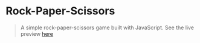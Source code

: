 # Rock-Paper-Scissors

> A simple rock-paper-scissors game built with JavaScript.
> See the live preview [here](https://rock-paper-scissors-bay.vercel.app)
